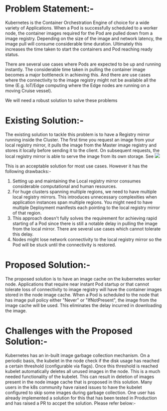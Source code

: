 # Problem Statement:-
Kubernetes is the Container Orchestration Engine of choice for a wide variety of Applications. When a Pod is successfully
scheduled to a worker node, the container images required for the Pod are pulled down from a image registry. Depending on the
size of the image and network latency, the image pull will consume considerable time duration. Ultimately this increases the time
taken to start the containers and Pod reaching ready status.

There are several use cases where Pods are expected to be up and running instantly. The considerable time taken in pulling the
container image becomes a major bottleneck in achieving this. And there are use cases where
the connectivity to the image registry might not be available all the time
(E.g. IoT/Edge computing where the Edge nodes are running on a moving Cruise vessel).

We will need a robust solution to solve these problems

# Existing Solution:-
The existing solution to tackle this problem is to have a Registry mirror running inside the
Cluster. The first time you request an image from your local registry mirror, it pulls the
image from the Master image registry and stores it locally before sending it to the client.
On subsequent requests, the local registry mirror is able to serve the image from its own
storage. See ![](https://docs.docker.com/registry/recipes/mirror/)

This is an acceptable solution for most use cases. However it has the following drawbacks:-
1. Setting up and maintaining the Local registry mirror consumes considerable computational
and human resources.
2. For huge clusters spanning multiple regions, we need to have multiple local registry mirrors. This
introduces unnecessary complexities when application instances span multiple regions. You might need
to have multiple Deployment manifests each pointing to the local registry mirror of that region.
3. This approach doesn't fully solves the requirement for achieving rapid starting of a Pod since
there is still a notable delay in pulling the image from the local mirror. There are several
use cases which cannot tolerate this delay.
4. Nodes might lose network connectivity to the local registry mirror so the Pod will be stuck
until the connectivity is restored.

# Proposed Solution:-
The proposed solution is to have an image cache on the kubernetes worker node. Applications that
require near instant Pod startup or that cannot tolerate loss of connectivity to image registry
will have the container images stored in the node image cache. When a Pod is scheduled to the
node that has image pull policy either "Never" or "IfNotPresent", the image from the image cache
will be used. This eliminates the delay incurred in downloading the image.

# Challenges with the Proposed Solution:-
Kubernetes has an in-built image garbage collection mechanism. On a periodic basis, the kubelet in the node
check if the disk usage has reached a certain threshold (configurable via flags). Once this threshold is
reached kubelet automatically deletes all unused images in the node. This is a much needed
functionality of the kubelet. This can result in deletion of images present in the node image cache that
is proposed in this solution. Many users in the k8s community have raised issues to have the
kubelet configured to skip some images during garbage collection. One user has already
implemented a solution for this that has been tested in Production and has raised a PR to
accpet the solution. Please refer below:-

